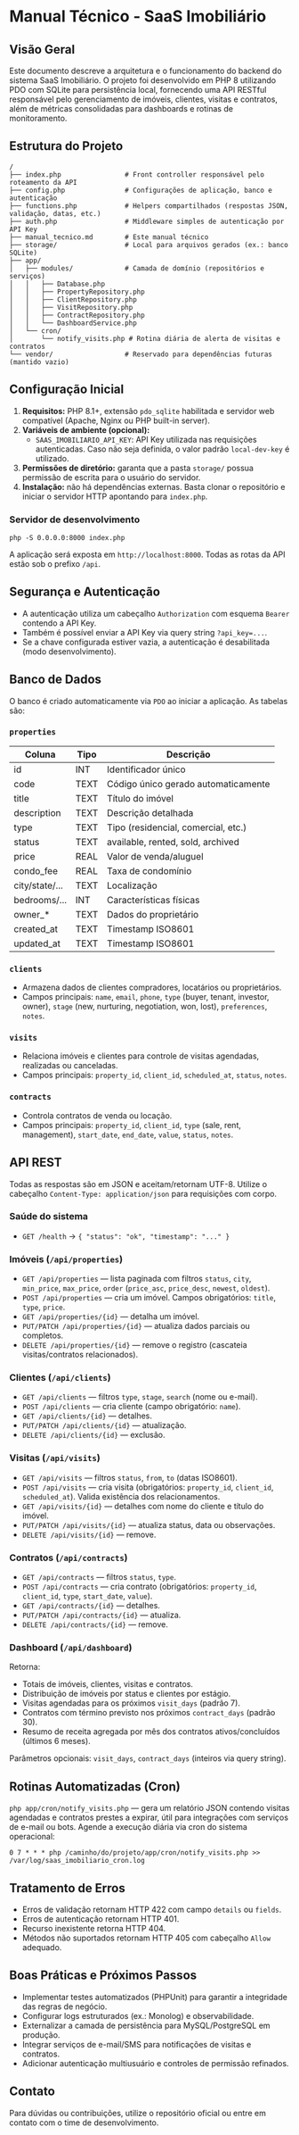 # Manual Técnico - SaaS Imobiliário

## Visão Geral
Este documento descreve a arquitetura e o funcionamento do backend do sistema SaaS Imobiliário. O projeto foi desenvolvido em PHP 8 utilizando PDO com SQLite para persistência local, fornecendo uma API RESTful responsável pelo gerenciamento de imóveis, clientes, visitas e contratos, além de métricas consolidadas para dashboards e rotinas de monitoramento.

## Estrutura do Projeto
```
/
├── index.php                # Front controller responsável pelo roteamento da API
├── config.php               # Configurações de aplicação, banco e autenticação
├── functions.php            # Helpers compartilhados (respostas JSON, validação, datas, etc.)
├── auth.php                 # Middleware simples de autenticação por API Key
├── manual_tecnico.md        # Este manual técnico
├── storage/                 # Local para arquivos gerados (ex.: banco SQLite)
├── app/
│   ├── modules/             # Camada de domínio (repositórios e serviços)
│   │   ├── Database.php
│   │   ├── PropertyRepository.php
│   │   ├── ClientRepository.php
│   │   ├── VisitRepository.php
│   │   ├── ContractRepository.php
│   │   └── DashboardService.php
│   └── cron/
│       └── notify_visits.php # Rotina diária de alerta de visitas e contratos
└── vendor/                  # Reservado para dependências futuras (mantido vazio)
```

## Configuração Inicial
1. **Requisitos:** PHP 8.1+, extensão `pdo_sqlite` habilitada e servidor web compatível (Apache, Nginx ou PHP built-in server).
2. **Variáveis de ambiente (opcional):**
   - `SAAS_IMOBILIARIO_API_KEY`: API Key utilizada nas requisições autenticadas. Caso não seja definida, o valor padrão `local-dev-key` é utilizado.
3. **Permissões de diretório:** garanta que a pasta `storage/` possua permissão de escrita para o usuário do servidor.
4. **Instalação:** não há dependências externas. Basta clonar o repositório e iniciar o servidor HTTP apontando para `index.php`.

### Servidor de desenvolvimento
```
php -S 0.0.0.0:8000 index.php
```
A aplicação será exposta em `http://localhost:8000`. Todas as rotas da API estão sob o prefixo `/api`.

## Segurança e Autenticação
- A autenticação utiliza um cabeçalho `Authorization` com esquema `Bearer` contendo a API Key.
- Também é possível enviar a API Key via query string `?api_key=...`.
- Se a chave configurada estiver vazia, a autenticação é desabilitada (modo desenvolvimento).

## Banco de Dados
O banco é criado automaticamente via `PDO` ao iniciar a aplicação. As tabelas são:

### `properties`
| Coluna          | Tipo   | Descrição                                      |
|-----------------|--------|-----------------------------------------------|
| id              | INT    | Identificador único                            |
| code            | TEXT   | Código único gerado automaticamente           |
| title           | TEXT   | Título do imóvel                              |
| description     | TEXT   | Descrição detalhada                           |
| type            | TEXT   | Tipo (residencial, comercial, etc.)           |
| status          | TEXT   | available, rented, sold, archived             |
| price           | REAL   | Valor de venda/aluguel                        |
| condo_fee       | REAL   | Taxa de condomínio                            |
| city/state/...  | TEXT   | Localização                                    |
| bedrooms/...    | INT    | Características físicas                       |
| owner_*         | TEXT   | Dados do proprietário                         |
| created_at      | TEXT   | Timestamp ISO8601                             |
| updated_at      | TEXT   | Timestamp ISO8601                             |

### `clients`
- Armazena dados de clientes compradores, locatários ou proprietários.
- Campos principais: `name`, `email`, `phone`, `type` (buyer, tenant, investor, owner), `stage` (new, nurturing, negotiation, won, lost), `preferences`, `notes`.

### `visits`
- Relaciona imóveis e clientes para controle de visitas agendadas, realizadas ou canceladas.
- Campos principais: `property_id`, `client_id`, `scheduled_at`, `status`, `notes`.

### `contracts`
- Controla contratos de venda ou locação.
- Campos principais: `property_id`, `client_id`, `type` (sale, rent, management), `start_date`, `end_date`, `value`, `status`, `notes`.

## API REST
Todas as respostas são em JSON e aceitam/retornam UTF-8. Utilize o cabeçalho `Content-Type: application/json` para requisições com corpo.

### Saúde do sistema
- `GET /health` → `{ "status": "ok", "timestamp": "..." }`

### Imóveis (`/api/properties`)
- `GET /api/properties` — lista paginada com filtros `status`, `city`, `min_price`, `max_price`, `order` (`price_asc`, `price_desc`, `newest`, `oldest`).
- `POST /api/properties` — cria um imóvel. Campos obrigatórios: `title`, `type`, `price`.
- `GET /api/properties/{id}` — detalha um imóvel.
- `PUT/PATCH /api/properties/{id}` — atualiza dados parciais ou completos.
- `DELETE /api/properties/{id}` — remove o registro (cascateia visitas/contratos relacionados).

### Clientes (`/api/clients`)
- `GET /api/clients` — filtros `type`, `stage`, `search` (nome ou e-mail).
- `POST /api/clients` — cria cliente (campo obrigatório: `name`).
- `GET /api/clients/{id}` — detalhes.
- `PUT/PATCH /api/clients/{id}` — atualização.
- `DELETE /api/clients/{id}` — exclusão.

### Visitas (`/api/visits`)
- `GET /api/visits` — filtros `status`, `from`, `to` (datas ISO8601).
- `POST /api/visits` — cria visita (obrigatórios: `property_id`, `client_id`, `scheduled_at`). Valida existência dos relacionamentos.
- `GET /api/visits/{id}` — detalhes com nome do cliente e título do imóvel.
- `PUT/PATCH /api/visits/{id}` — atualiza status, data ou observações.
- `DELETE /api/visits/{id}` — remove.

### Contratos (`/api/contracts`)
- `GET /api/contracts` — filtros `status`, `type`.
- `POST /api/contracts` — cria contrato (obrigatórios: `property_id`, `client_id`, `type`, `start_date`, `value`).
- `GET /api/contracts/{id}` — detalhes.
- `PUT/PATCH /api/contracts/{id}` — atualiza.
- `DELETE /api/contracts/{id}` — remove.

### Dashboard (`/api/dashboard`)
Retorna:
- Totais de imóveis, clientes, visitas e contratos.
- Distribuição de imóveis por status e clientes por estágio.
- Visitas agendadas para os próximos `visit_days` (padrão 7).
- Contratos com término previsto nos próximos `contract_days` (padrão 30).
- Resumo de receita agregada por mês dos contratos ativos/concluídos (últimos 6 meses).

Parâmetros opcionais: `visit_days`, `contract_days` (inteiros via query string).

## Rotinas Automatizadas (Cron)
`php app/cron/notify_visits.php` — gera um relatório JSON contendo visitas agendadas e contratos prestes a expirar, útil para integrações com serviços de e-mail ou bots. Agende a execução diária via cron do sistema operacional:
```
0 7 * * * php /caminho/do/projeto/app/cron/notify_visits.php >> /var/log/saas_imobiliario_cron.log
```

## Tratamento de Erros
- Erros de validação retornam HTTP 422 com campo `details` ou `fields`.
- Erros de autenticação retornam HTTP 401.
- Recurso inexistente retorna HTTP 404.
- Métodos não suportados retornam HTTP 405 com cabeçalho `Allow` adequado.

## Boas Práticas e Próximos Passos
- Implementar testes automatizados (PHPUnit) para garantir a integridade das regras de negócio.
- Configurar logs estruturados (ex.: Monolog) e observabilidade.
- Externalizar a camada de persistência para MySQL/PostgreSQL em produção.
- Integrar serviços de e-mail/SMS para notificações de visitas e contratos.
- Adicionar autenticação multiusuário e controles de permissão refinados.

## Contato
Para dúvidas ou contribuições, utilize o repositório oficial ou entre em contato com o time de desenvolvimento.
